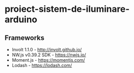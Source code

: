 # proiect-sistem-de-iluminare-arduino

## Frameworks

- Involt 1.1.0 - http://involt.github.io/
- NW.js v0.39.2 SDK - https://nwjs.io/
- Moment.js - https://momentjs.com/
- Lodash - https://lodash.com/
